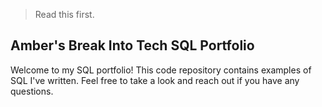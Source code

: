 > Read this first.

## Amber's Break Into Tech SQL Portfolio

Welcome to my SQL portfolio! This code repository contains examples of SQL I've written. Feel free to take a look and reach out if you have any questions.



